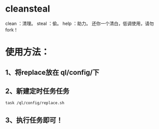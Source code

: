 
# cleansteal
clean ：清理。
steal ：偷。
help ：助力。
还你一个清白，低调使用，请勿fork！
# 使用方法：
## 1、将replace放在 ql/config/下
## 2、新建定时任务任务 
``` html
task /ql/config/replace.sh 
```
## 3、执行任务即可！
